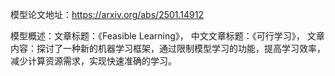 模型论文地址：https://arxiv.org/abs/2501.14912

模型概述：文章标题：《Feasible Learning》，
中文文章标题：《可行学习》，
文章内容：探讨了一种新的机器学习框架，通过限制模型学习的功能，提高学习效率，减少计算资源需求，实现快速准确的学习。
